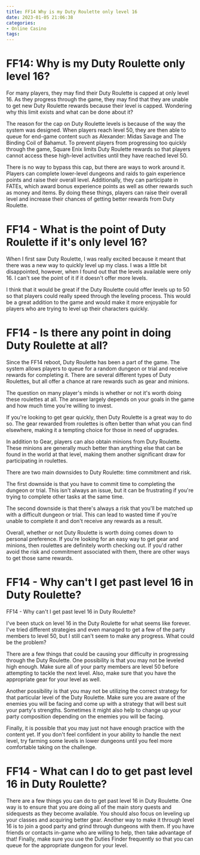 ```yaml
---
title: FF14 Why is my Duty Roulette only level 16
date: 2023-01-05 21:06:38
categories:
- Online Casino
tags:
---
```



#  FF14: Why is my Duty Roulette only level 16?

For many players, they may find their Duty Roulette is capped at only level 16. As they progress through the game, they may find that they are unable to get new Duty Roulette rewards because their level is capped. Wondering why this limit exists and what can be done about it?

The reason for the cap on Duty Roulette levels is because of the way the system was designed. When players reach level 50, they are then able to queue for end-game content such as Alexander: Midas Savage and The Binding Coil of Bahamut. To prevent players from progressing too quickly through the game, Square Enix limits Duty Roulette rewards so that players cannot access these high-level activities until they have reached level 50.

There is no way to bypass this cap, but there are ways to work around it. Players can complete lower-level dungeons and raids to gain experience points and raise their overall level. Additionally, they can participate in FATEs, which award bonus experience points as well as other rewards such as money and items. By doing these things, players can raise their overall level and increase their chances of getting better rewards from Duty Roulette.

#  FF14 - What is the point of Duty Roulette if it's only level 16?

When I first saw Duty Roulette, I was really excited because it meant that there was a new way to quickly level up my class. I was a little bit disappointed, however, when I found out that the levels available were only 16. I can't see the point of it if it doesn't offer more levels.

I think that it would be great if the Duty Roulette could offer levels up to 50 so that players could really speed through the leveling process. This would be a great addition to the game and would make it more enjoyable for players who are trying to level up their characters quickly.

#  FF14 - Is there any point in doing Duty Roulette at all?

Since the FF14 reboot, Duty Roulette has been a part of the game. The system allows players to queue for a random dungeon or trial and receive rewards for completing it. There are several different types of Duty Roulettes, but all offer a chance at rare rewards such as gear and minions.

The question on many player's minds is whether or not it's worth doing these roulettes at all. The answer largely depends on your goals in the game and how much time you're willing to invest.

If you're looking to get gear quickly, then Duty Roulette is a great way to do so. The gear rewarded from roulettes is often better than what you can find elsewhere, making it a tempting choice for those in need of upgrades.

In addition to Gear, players can also obtain minions from Duty Roulette. These minions are generally much better than anything else that can be found in the world at that level, making them another significant draw for participating in roulettes.

There are two main downsides to Duty Roulette: time commitment and risk.

The first downside is that you have to commit time to completing the dungeon or trial. This isn't always an issue, but it can be frustrating if you're trying to complete other tasks at the same time.

The second downside is that there's always a risk that you'll be matched up with a difficult dungeon or trial. This can lead to wasted time if you're unable to complete it and don't receive any rewards as a result.

Overall, whether or not Duty Roulette is worth doing comes down to personal preference. If you're looking for an easy way to get gear and minions, then roulettes are definitely worth checking out. If you'd rather avoid the risk and commitment associated with them, there are other ways to get those same rewards.

#  FF14 - Why can't I get past level 16 in Duty Roulette?

FF14 - Why can't I get past level 16 in Duty Roulette?

I've been stuck on level 16 in the Duty Roulette for what seems like forever. I've tried different strategies and even managed to get a few of the party members to level 50, but I still can't seem to make any progress. What could be the problem?

There are a few things that could be causing your difficulty in progressing through the Duty Roulette. One possibility is that you may not be leveled high enough. Make sure all of your party members are level 50 before attempting to tackle the next level. Also, make sure that you have the appropriate gear for your level as well.

Another possibility is that you may not be utilizing the correct strategy for that particular level of the Duty Roulette. Make sure you are aware of the enemies you will be facing and come up with a strategy that will best suit your party's strengths. Sometimes it might also help to change up your party composition depending on the enemies you will be facing.

Finally, it is possible that you may just not have enough practice with the content yet. If you don't feel confident in your ability to handle the next level, try farming some levels in lower dungeons until you feel more comfortable taking on the challenge.

#  FF14 - What can I do to get past level 16 in Duty Roulette?

There are a few things you can do to get past level 16 in Duty Roulette. One way is to ensure that you are doing all of the main story quests and sidequests as they become available. You should also focus on leveling up your classes and acquiring better gear. Another way to make it through level 16 is to join a good party and grind through dungeons with them. If you have friends or contacts in-game who are willing to help, then take advantage of that! Finally, make sure you use the Duties Finder frequently so that you can queue for the appropriate dungeon for your level.